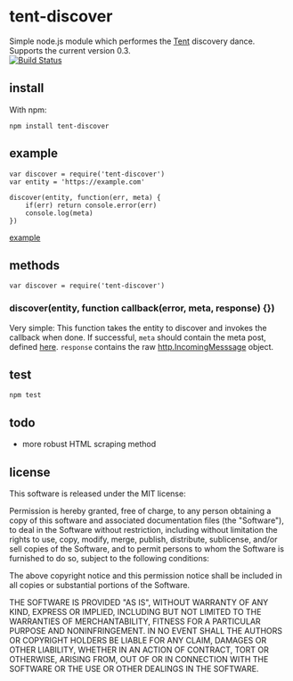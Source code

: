 # tent-discover
Simple node.js module which performes the [Tent](https://tent.io) discovery dance. Supports the current version 0.3.  
[![Build Status](https://travis-ci.org/hendrikcech/tent-discover.png?branch=master)](https://travis-ci.org/hendrikcech/tent-discover)

## install
With npm:

	npm install tent-discover

## example

	var discover = require('tent-discover')
	var entity = 'https://example.com'

	discover(entity, function(err, meta) {
	    if(err) return console.error(err)
	    console.log(meta)
	})

[example](example/example.js)

## methods

	var discover = require('tent-discover')

### discover(entity, function callback(error, meta, response) {})
Very simple: This function takes the entity to discover and invokes the callback when done. If successful, `meta` should contain the meta post, defined [here](https://tent.io/docs/post-types#meta). `response` contains the raw [http.IncomingMesssage](http://nodejs.org/api/http.html#http_http_incomingmessage) object.

## test

	npm test

## todo
- more robust HTML scraping method

## license
This software is released under the MIT license:

Permission is hereby granted, free of charge, to any person obtaining a copy of
this software and associated documentation files (the "Software"), to deal in
the Software without restriction, including without limitation the rights to
use, copy, modify, merge, publish, distribute, sublicense, and/or sell copies of
the Software, and to permit persons to whom the Software is furnished to do so,
subject to the following conditions:

The above copyright notice and this permission notice shall be included in all
copies or substantial portions of the Software.

THE SOFTWARE IS PROVIDED "AS IS", WITHOUT WARRANTY OF ANY KIND, EXPRESS OR
IMPLIED, INCLUDING BUT NOT LIMITED TO THE WARRANTIES OF MERCHANTABILITY, FITNESS
FOR A PARTICULAR PURPOSE AND NONINFRINGEMENT. IN NO EVENT SHALL THE AUTHORS OR
COPYRIGHT HOLDERS BE LIABLE FOR ANY CLAIM, DAMAGES OR OTHER LIABILITY, WHETHER
IN AN ACTION OF CONTRACT, TORT OR OTHERWISE, ARISING FROM, OUT OF OR IN
CONNECTION WITH THE SOFTWARE OR THE USE OR OTHER DEALINGS IN THE SOFTWARE.
